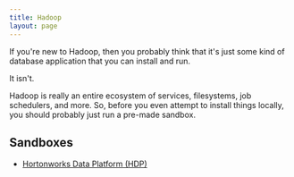 ```yaml
---
title: Hadoop
layout: page
---
```


If you're new to Hadoop, then you probably think that it's just some kind of database application that you can install and run.

It isn't.

Hadoop is really an entire ecosystem of services, filesystems, job schedulers, and more.  So, before you even attempt to install things locally, you should probably just run a pre-made sandbox.

## Sandboxes ##

* [Hortonworks Data Platform (HDP)](https://hortonworks.com/downloads/#sandbox)

